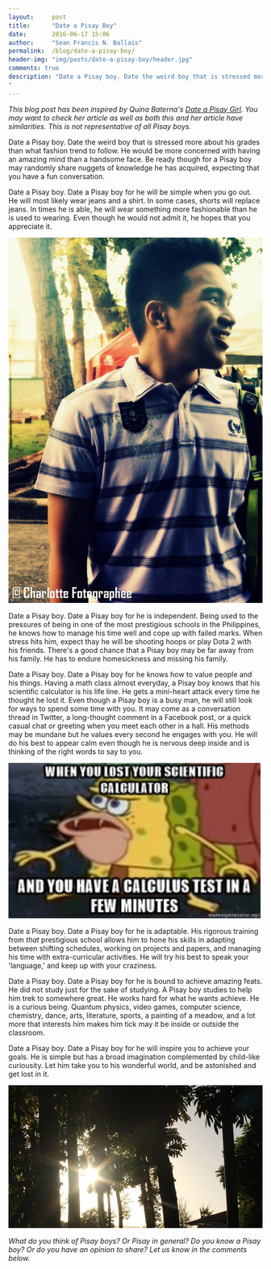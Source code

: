 ```yaml
---
layout:     post
title:      "Date a Pisay Boy"
date:       2016-06-17 15:06
author:     "Sean Francis N. Ballais"
permalink:  /blog/date-a-pisay-boy/
header-img: "img/posts/date-a-pisay-boy/header.jpg"
comments: true
description: "Date a Pisay boy. Date the weird boy that is stressed more about his grades than what fashion trend to follow. He would be more concerned with having an amazing mind than a handsome face. Be ready though for a Pisay boy may randomly share nuggets of knowledge he has acquired, expecting that you have a fun conversation.
"
---
```


*This blog post has been inspired by Quina Baterna's [Date a Pisay Girl](https://theperksofbeingexceptionallyordinary.wordpress.com/2012/06/13/date-a-pisay-girl/). You may want to check her article as well as both this and her article have similarities. This is not representative of all Pisay boys.*

Date a Pisay boy. Date the weird boy that is stressed more about his grades than what fashion trend to follow. He would be more concerned with having an amazing mind than a handsome face. Be ready though for a Pisay boy may randomly share nuggets of knowledge he has acquired, expecting that you have a fun conversation.

Date a Pisay boy. Date a Pisay boy for he will be simple when you go out. He will most likely wear jeans and a shirt. In some cases, shorts will replace jeans. In times he is able, he will wear something more fashionable than he is used to wearing. Even though he would not admit it, he hopes that you appreciate it.

![A Pisay boy](/static/img/posts/date-a-pisay-boy/example.jpg)

Date a Pisay boy. Date a Pisay boy for he is independent. Being used to the pressures of being in one of the most prestigious schools in the Philippines, he knows how to manage his time well and cope up with failed marks. When stress hits him, expect thay he will be shooting hoops or play Dota 2 with his friends. There's a good chance that a Pisay boy may be far away from his family. He has to endure homesickness and missing his family.

Date a Pisay boy. Date a Pisay boy for he knows how to value people and his things. Having a math class almost everyday, a Pisay boy knows that his scientific calculator is his life line. He gets a mini-heart attack every time he thought he lost it. Even though a Pisay boy is a busy man, he will still look for ways to spend some time with you. It may come as a conversation thread in Twitter, a long-thought comment in a Facebook post, or a quick casual chat or greeting when you meet each other in a hall. His methods may be mundane but he values every second he engages with you. He will do his best to appear calm even though he is nervous deep inside and is thinking of the right words to say to you.

<img src="/static/img/posts/date-a-pisay-boy/spongegar.jpg" width="500" height="308">

Date a Pisay boy. Date a Pisay boy for he is adaptable. His rigorous training from *that* prestigious school allows him to hone his skills in adapting between shifting schedules, working on projects and papers, and managing his time with extra-curricular activities. He will try his best to speak your 'language,' and keep up with your craziness.

Date a Pisay boy. Date a Pisay boy for he is bound to achieve amazing feats. He did not study just for the sake of studying. A Pisay boy studies to help him trek to somewhere great. He works hard for what he wants achieve. He is a curious being. Quantum physics, video games, computer science, chemistry, dance, arts, literature, sports, a painting of a meadow, and a lot more that interests him makes him tick may it be inside or outside the classroom.

Date a Pisay boy. Date a Pisay boy for he will inspire you to achieve your goals. He is simple but has a broad imagination complemented by child-like curiousity. Let him take you to his wonderful world, and be astonished and get lost in it.

![Imagination](/static/img/posts/date-a-pisay-boy/imagination.jpg)

*What do you think of Pisay boys? Or Pisay in general? Do you know a Pisay boy? Or do you have an opinion to share? Let us know in the comments below.*
